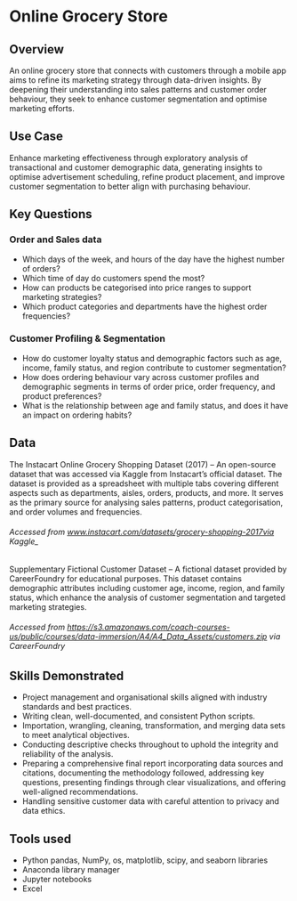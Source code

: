 # Online Grocery Store
## Overview
An online grocery store that connects with customers through a mobile app aims to refine its marketing strategy through data-driven insights. By deepening their understanding into sales patterns and customer order behaviour, they seek to enhance customer segmentation and optimise marketing efforts.

## Use Case
Enhance marketing effectiveness through exploratory analysis of transactional and customer demographic data, generating insights to optimise advertisement scheduling, refine product placement, and improve customer segmentation to better align with purchasing behaviour.

## Key Questions 
### Order and Sales data

- Which days of the week, and hours of the day have the highest number of orders?
- Which time of day do customers spend the most?
- How can products be categorised into price ranges to support marketing strategies?
- Which product categories and departments have the highest order frequencies?

### Customer Profiling & Segmentation

- How do customer loyalty status and demographic factors such as age, income, family status, and region contribute to customer segmentation?
- How does ordering behaviour vary across customer profiles and demographic segments in terms of order price, order frequency, and product preferences?
- What is the relationship between age and family status, and does it have an impact on ordering habits? 

## Data
The Instacart Online Grocery Shopping Dataset (2017) – An open-source dataset that was accessed via Kaggle from Instacart’s official dataset. The dataset is provided as a spreadsheet with multiple tabs covering different aspects such as departments, aisles, orders, products, and more. It serves as the primary source for analysing sales patterns, product categorisation, and order volumes and frequencies.

###### Accessed from www.instacart.com/datasets/grocery-shopping-2017via Kaggle_

Supplementary Fictional Customer Dataset – A fictional dataset provided by CareerFoundry for educational purposes. This dataset contains demographic attributes including customer age, income, region, and family status, which enhance the analysis of customer segmentation and targeted marketing strategies.

###### Accessed from https://s3.amazonaws.com/coach-courses-us/public/courses/data-immersion/A4/A4_Data_Assets/customers.zip via CareerFoundry

## Skills Demonstrated
- Project management and organisational skills aligned with industry standards and best practices.
- Writing clean, well-documented, and consistent Python scripts.
- Importation, wrangling, cleaning, transformation, and merging data sets to meet analytical objectives.
- Conducting descriptive checks throughout to uphold the integrity and reliability of the analysis.
- Preparing a comprehensive final report incorporating data sources and citations, documenting the methodology followed, addressing key questions, presenting findings through clear visualizations, and offering well-aligned recommendations.
- Handling sensitive customer data with careful attention to privacy and data ethics.

## Tools used
- Python pandas, NumPy, os, matplotlib, scipy, and seaborn libraries
- Anaconda library manager
- Jupyter notebooks
- Excel
